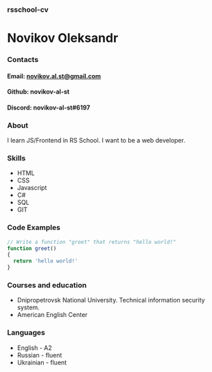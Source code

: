 ### rsschool-cv



# Novikov Oleksandr



### Contacts

#### 	Email: novikov.al.st@gmail.com

#### 	Github: novikov-al-st

#### 	Discord: novikov-al-st#6197

### About

I learn JS/Frontend in RS School. I want to be a web developer.

### Skills

- HTML
- CSS
- Javascript
- C#
- SQL
- GIT

### Code Examples

```javascript
// Write a function "greet" that returns "hello world!"
function greet()
{
  return 'hello world!'
}
```



### Courses and education

- Dnipropetrovsk National University. Technical information security system.
- American English Center

### Languages

- English - A2
- Russian - fluent
- Ukrainian - fluent